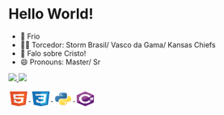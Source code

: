 <HTML>
  <HEAD> 
    <H1> <B> Hello World!</B> </H1>
    </HEAD>

- 🌱 Frio 
- 🏴‍☠️ Torcedor: Storm Brasil/ Vasco da Gama/ Kansas Chiefs
- 💬 Falo sobre Cristo!
- 😄 Pronouns: Master/ Sr
  
 <div>
  <a href="https://github.com/jjsaints">
  <img height="180em" src="https://github-readme-stats.vercel.app/api?username=jjsaints&show_icons=true&theme=dark&include_all_commits=true&count_private=true"/>
  <img left="190em" src="https://github-readme-stats.vercel.app/api/top-langs/?username=jjsaints&layout=compact&langs_count=7&theme=dark"/>
</div>
   
<div style="display: inline_block"><br>
 
  <img align="center" alt="Rafa-HTML" height="30" width="40" src="https://raw.githubusercontent.com/devicons/devicon/master/icons/html5/html5-original.svg">
  <img align="center" alt="Rafa-CSS" height="30" width="40" src="https://raw.githubusercontent.com/devicons/devicon/master/icons/css3/css3-original.svg">
  <img align="center" alt="Rafa-Python" height="30" width="40" src="https://raw.githubusercontent.com/devicons/devicon/master/icons/python/python-original.svg">
  <img align="center" alt="Rafa-Csharp" height="30" width="40" src="https://raw.githubusercontent.com/devicons/devicon/master/icons/csharp/csharp-original.svg">
 
</div>
   </HTML>
